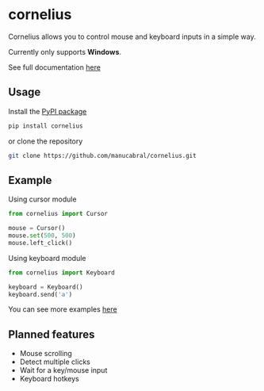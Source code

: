 # cornelius

Cornelius allows you to control mouse and keyboard inputs in a simple way.

Currently only supports **Windows**.

See full documentation [here](https://github.com/manucabral/cornelius/wiki)
## Usage

Install the [PyPI package](https://pypi.org/project/cornelius/)

```bash
pip install cornelius
```

or clone the repository

```bash
git clone https://github.com/manucabral/cornelius.git
```

## Example

Using cursor module

```py
from cornelius import Cursor

mouse = Cursor()
mouse.set(500, 500)
mouse.left_click()
```

Using keyboard module

```py
from cornelius import Keyboard

keyboard = Keyboard()
keyboard.send('a')
```

You can see more examples [here](https://github.com/manucabral/cornelius/tree/main/examples)

## Planned features

-   Mouse scrolling
-   Detect multiple clicks
-   Wait for a key/mouse input
-   Keyboard hotkeys
